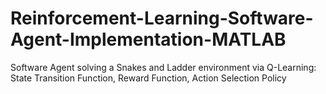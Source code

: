 # Reinforcement-Learning-Software-Agent-Implementation-MATLAB
Software Agent solving a Snakes and Ladder environment via Q-Learning: State Transition Function, Reward Function, Action Selection Policy
